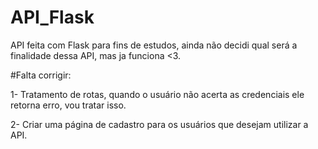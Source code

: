 # API_Flask

API feita com Flask para fins de estudos, ainda não decidi qual será a finalidade dessa API, mas ja funciona <3.

#Falta corrigir:

1- Tratamento de rotas, quando o usuário não acerta as credenciais ele retorna erro, vou tratar isso.

2- Criar uma página de cadastro para os usuários que desejam utilizar a API.
